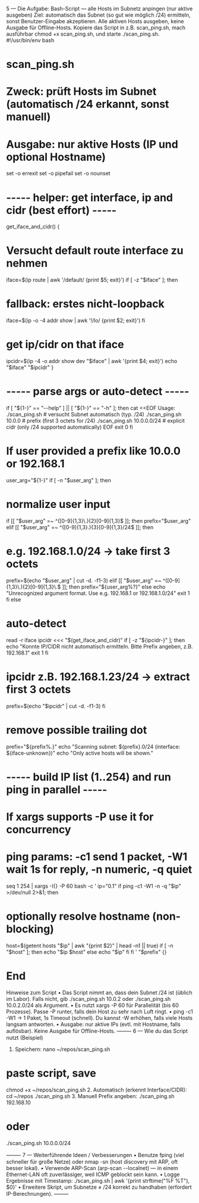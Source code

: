 5 — Die Aufgabe: Bash-Script — alle Hosts im Subnetz anpingen (nur aktive ausgeben)
Ziel: automatisch das Subnet (so gut wie möglich /24) ermitteln, sonst Benutzer-Eingabe akzeptieren. Alle aktiven Hosts ausgeben, keine Ausgabe für Offline-Hosts.
Kopiere das Script in z.B. scan_ping.sh, mach ausführbar chmod +x scan_ping.sh, und starte ./scan_ping.sh.
#!/usr/bin/env bash
# scan_ping.sh
# Zweck: prüft Hosts im Subnet (automatisch /24 erkannt, sonst manuell)
# Ausgabe: nur aktive Hosts (IP und optional Hostname)
set -o errexit
set -o pipefail
set -o nounset
# ----- helper: get interface, ip and cidr (best effort) -----
get_iface_and_cidr() {
# Versucht default route interface zu nehmen
 iface=$(ip route | awk '/default/ {print $5; exit}')
 if [ -z "$iface" ]; then
# fallback: erstes nicht-loopback
   iface=$(ip -o -4 addr show | awk '!/lo/ {print $2; exit}')
 fi
# get ip/cidr on that iface
 ipcidr=$(ip -4 -o addr show dev "$iface" | awk '{print $4; exit}')
 echo "$iface" "$ipcidr"
}
# ----- parse args or auto-detect -----
if [ "${1-}" == "--help" ] || [ "${1-}" == "-h" ]; then
 cat <<EOF
Usage:
 ./scan_ping.sh            # versucht Subnet automatisch (typ. /24)
 ./scan_ping.sh 10.0.0    # prefix (first 3 octets for /24)
 ./scan_ping.sh 10.0.0.0/24  # explicit cidr (only /24 supported automatically)
EOF
 exit 0
fi
# If user provided a prefix like 10.0.0 or 192.168.1
user_arg="${1-}"
if [ -n "$user_arg" ]; then
# normalize user input
 if [[ "$user_arg" =~ ^([0-9]{1,3}\.){2}[0-9]{1,3}$ ]]; then
   prefix="$user_arg"
 elif [[ "$user_arg" =~ ^([0-9]{1,3}\.){3}[0-9]{1,3}/24$ ]]; then
# e.g. 192.168.1.0/24 -> take first 3 octets
   prefix=$(echo "$user_arg" | cut -d. -f1-3)
 elif [[ "$user_arg" =~ ^([0-9]{1,3}\.){2}[0-9]{1,3}\.$ ]]; then
   prefix="${user_arg%?}"
 else
   echo "Unrecognized argument format. Use e.g. 192.168.1 or 192.168.1.0/24"
   exit 1
 fi
else
# auto-detect
 read -r iface ipcidr <<< "$(get_iface_and_cidr)"
 if [ -z "${ipcidr-}" ]; then
   echo "Konnte IP/CIDR nicht automatisch ermitteln. Bitte Prefix angeben, z.B. 192.168.1"
   exit 1
 fi
# ipcidr z.B. 192.168.1.23/24 -> extract first 3 octets
 prefix=$(echo "$ipcidr" | cut -d. -f1-3)
fi
# remove possible trailing dot
prefix="${prefix%.}"
echo "Scanning subnet: ${prefix}.0/24 (interface: ${iface-unknown})"
echo "Only active hosts will be shown."
# ----- build IP list (1..254) and run ping in parallel -----
# If xargs supports -P use it for concurrency
# ping params: -c1 send 1 packet, -W1 wait 1s for reply, -n numeric, -q quiet
seq 1 254 | xargs -I{} -P 60 bash -c '
 ip="$0.$1"
 if ping -c1 -W1 -n -q "$ip" >/dev/null 2>&1; then
   # optionally resolve hostname (non-blocking)
   host=$(getent hosts "$ip" | awk "{print \$2}" | head -n1 || true)
   if [ -n "$host" ]; then
     echo "$ip  $host"
   else
     echo "$ip"
   fi
 fi
' "$prefix" {}
# End
Hinweise zum Script
• Das Script nimmt an, dass dein Subnet /24 ist (üblich im Labor). Falls nicht, gib ./scan_ping.sh 10.0.2 oder ./scan_ping.sh 10.0.2.0/24 als Argument.
• Es nutzt xargs -P 60 für Parallelität (bis 60 Prozesse). Passe -P runter, falls dein Host zu sehr nach Luft ringt.
• ping -c1 -W1 → 1 Paket, 1s Timeout (schnell). Du kannst -W erhöhen, falls viele Hosts langsam antworten.
• Ausgabe: nur aktive IPs (evtl. mit Hostname, falls auflösbar). Keine Ausgabe für Offline-Hosts.
⸻
6 — Wie du das Script nutzt (Beispiel)
1. Speichern:
nano ~/repos/scan_ping.sh
# paste script, save
chmod +x ~/repos/scan_ping.sh
2. Automatisch (erkennt Interface/CIDR):
cd ~/repos
./scan_ping.sh
3. Manuell Prefix angeben:
./scan_ping.sh 192.168.10
# oder
./scan_ping.sh 10.0.0.0/24

⸻
7 — Weiterführende Ideen / Verbesserungen
• Benutze fping (viel schneller für große Netze) oder nmap -sn (host discovery mit ARP, oft besser lokal).
• Verwende ARP-Scan (arp-scan --localnet) — in einem Ethernet-LAN oft zuverlässiger, weil ICMP geblockt sein kann.
• Logge Ergebnisse mit Timestamp: ./scan_ping.sh | awk '{print strftime("%F %T"), $0}'
• Erweitere Skript, um Subnetze ≠ /24 korrekt zu handhaben (erfordert IP-Berechnungen).
⸻
